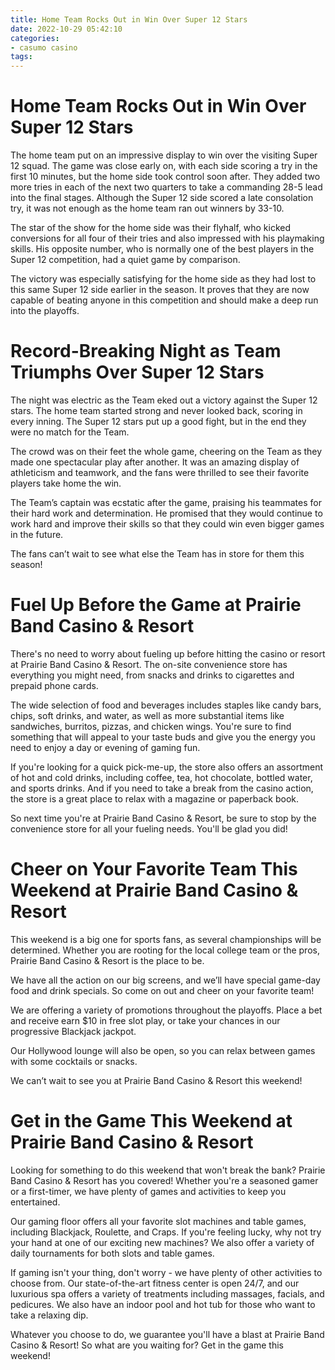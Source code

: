 ```yaml
---
title: Home Team Rocks Out in Win Over Super 12 Stars
date: 2022-10-29 05:42:10
categories:
- casumo casino
tags:
---
```



#  Home Team Rocks Out in Win Over Super 12 Stars

The home team put on an impressive display to win over the visiting Super 12 squad. The game was close early on, with each side scoring a try in the first 10 minutes, but the home side took control soon after. They added two more tries in each of the next two quarters to take a commanding 28-5 lead into the final stages. Although the Super 12 side scored a late consolation try, it was not enough as the home team ran out winners by 33-10.

The star of the show for the home side was their flyhalf, who kicked conversions for all four of their tries and also impressed with his playmaking skills. His opposite number, who is normally one of the best players in the Super 12 competition, had a quiet game by comparison.

The victory was especially satisfying for the home side as they had lost to this same Super 12 side earlier in the season. It proves that they are now capable of beating anyone in this competition and should make a deep run into the playoffs.

#  Record-Breaking Night as Team Triumphs Over Super 12 Stars

The night was electric as the Team eked out a victory against the Super 12 stars. The home team started strong and never looked back, scoring in every inning. The Super 12 stars put up a good fight, but in the end they were no match for the Team.

The crowd was on their feet the whole game, cheering on the Team as they made one spectacular play after another. It was an amazing display of athleticism and teamwork, and the fans were thrilled to see their favorite players take home the win.

The Team’s captain was ecstatic after the game, praising his teammates for their hard work and determination. He promised that they would continue to work hard and improve their skills so that they could win even bigger games in the future.

The fans can’t wait to see what else the Team has in store for them this season!

#  Fuel Up Before the Game at Prairie Band Casino & Resort

There's no need to worry about fueling up before hitting the casino or resort at Prairie Band Casino & Resort. The on-site convenience store has everything you might need, from snacks and drinks to cigarettes and prepaid phone cards.

The wide selection of food and beverages includes staples like candy bars, chips, soft drinks, and water, as well as more substantial items like sandwiches, burritos, pizzas, and chicken wings. You're sure to find something that will appeal to your taste buds and give you the energy you need to enjoy a day or evening of gaming fun.

If you're looking for a quick pick-me-up, the store also offers an assortment of hot and cold drinks, including coffee, tea, hot chocolate, bottled water, and sports drinks. And if you need to take a break from the casino action, the store is a great place to relax with a magazine or paperback book.

So next time you're at Prairie Band Casino & Resort, be sure to stop by the convenience store for all your fueling needs. You'll be glad you did!

#  Cheer on Your Favorite Team This Weekend at Prairie Band Casino & Resort

This weekend is a big one for sports fans, as several championships will be determined. Whether you are rooting for the local college team or the pros, Prairie Band Casino & Resort is the place to be.

We have all the action on our big screens, and we’ll have special game-day food and drink specials. So come on out and cheer on your favorite team!

We are offering a variety of promotions throughout the playoffs. Place a bet and receive earn $10 in free slot play, or take your chances in our progressive Blackjack jackpot.

Our Hollywood lounge will also be open, so you can relax between games with some cocktails or snacks.

We can’t wait to see you at Prairie Band Casino & Resort this weekend!

#  Get in the Game This Weekend at Prairie Band Casino & Resort

Looking for something to do this weekend that won't break the bank? Prairie Band Casino & Resort has you covered! Whether you're a seasoned gamer or a first-timer, we have plenty of games and activities to keep you entertained.

Our gaming floor offers all your favorite slot machines and table games, including Blackjack, Roulette, and Craps. If you're feeling lucky, why not try your hand at one of our exciting new machines? We also offer a variety of daily tournaments for both slots and table games.

If gaming isn't your thing, don't worry - we have plenty of other activities to choose from. Our state-of-the-art fitness center is open 24/7, and our luxurious spa offers a variety of treatments including massages, facials, and pedicures. We also have an indoor pool and hot tub for those who want to take a relaxing dip.

Whatever you choose to do, we guarantee you'll have a blast at Prairie Band Casino & Resort! So what are you waiting for? Get in the game this weekend!